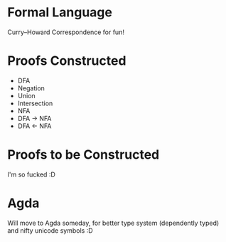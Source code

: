 Formal Language
===============

Curry–Howard Correspondence for fun!



Proofs Constructed
===

* DFA
 * Negation
 * Union
 * Intersection
* NFA
* DFA → NFA
* DFA ← NFA

Proofs to be Constructed
===

I'm so fucked :D


Agda
===

Will move to Agda someday, for better type system (dependently typed) and nifty unicode symbols :D